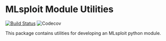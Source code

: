 # MLsploit Module Utilities

[![Build Status](https://travis-ci.com/mlsploit/mlsploit-py.svg?token=6hiBszjT7tvPxkvQ4Bx4&branch=master)](https://travis-ci.com/mlsploit/mlsploit-py)
![Codecov](https://img.shields.io/codecov/c/gh/mlsploit/mlsploit-py)

This package contains utilities for developing an MLsploit python module.

